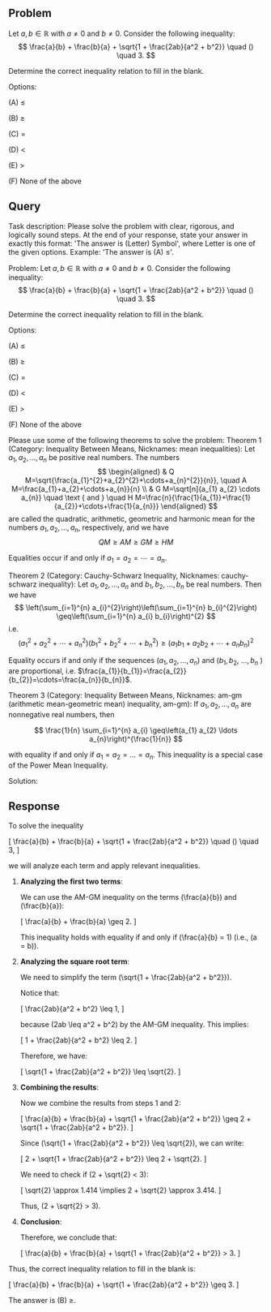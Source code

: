 ## Problem

Let $a, b \in \mathbb{R}$ with $a \neq 0$ and $b \neq 0$. Consider the following inequality:
$$
\frac{a}{b} + \frac{b}{a} + \sqrt{1 + \frac{2ab}{a^2 + b^2}} \quad () \quad 3.
$$

Determine the correct inequality relation to fill in the blank.

Options:

(A) $\leq$ 

(B) $\geq$

(C) $=$ 

(D) $<$

(E) $>$

(F) None of the above

## Query

Task description: Please solve the problem with clear, rigorous, and logically sound steps. At the end of your response, state your answer in exactly this format: 'The answer is (Letter) Symbol', where Letter is one of the given options. Example: 'The answer is (A) $\leq$'.

Problem: Let $a, b \in \mathbb{R}$ with $a \neq 0$ and $b \neq 0$. Consider the following inequality:
$$
\frac{a}{b} + \frac{b}{a} + \sqrt{1 + \frac{2ab}{a^2 + b^2}} \quad () \quad 3.
$$

Determine the correct inequality relation to fill in the blank.

Options:

(A) $\leq$ 

(B) $\geq$

(C) $=$ 

(D) $<$

(E) $>$

(F) None of the above

Please use some of the following theorems to solve the problem:
Theorem 1 (Category: Inequality Between Means, Nicknames: mean inequalities): Let $a_{1}, a_{2}, \ldots, a_{n}$ be positive real numbers. The numbers
$$
\begin{aligned}
& Q M=\sqrt{\frac{a_{1}^{2}+a_{2}^{2}+\cdots+a_{n}^{2}}{n}}, \quad A M=\frac{a_{1}+a_{2}+\cdots+a_{n}}{n} \\
& G M=\sqrt[n]{a_{1} a_{2} \cdots a_{n}} \quad \text { and } \quad H M=\frac{n}{\frac{1}{a_{1}}+\frac{1}{a_{2}}+\cdots+\frac{1}{a_{n}}}
\end{aligned}
$$
are called the quadratic, arithmetic, geometric and harmonic mean for the numbers $a_{1}, a_{2}, \ldots, a_{n}$, respectively, and we have
$$
Q M \geq A M \geq G M \geq H M
$$

Equalities occur if and only if $a_{1}=a_{2}=\cdots=a_{n}$.

Theorem 2 (Category: Cauchy-Schwarz Inequality, Nicknames: cauchy-schwarz inequality): Let $a_{1}, a_{2}, \ldots, a_{n}$ and $b_{1}, b_{2}$, $\ldots, b_{n}$ be real numbers. Then we have
$$
\left(\sum_{i=1}^{n} a_{i}^{2}\right)\left(\sum_{i=1}^{n} b_{i}^{2}\right) \geq\left(\sum_{i=1}^{n} a_{i} b_{i}\right)^{2}
$$
i.e.
$$
\left(a_{1}^{2}+a_{2}^{2}+\cdots+a_{n}^{2}\right)\left(b_{1}^{2}+b_{2}^{2}+\cdots+b_{n}^{2}\right) \geq\left(a_{1} b_{1}+a_{2} b_{2}+\cdots+a_{n} b_{n}\right)^{2}
$$

Equality occurs if and only if the sequences $\left(a_{1}, a_{2}, \ldots, a_{n}\right)$ and $\left(b_{1}, b_{2}\right.$, $\ldots, b_{n}$ ) are proportional, i.e. $\frac{a_{1}}{b_{1}}=\frac{a_{2}}{b_{2}}=\cdots=\frac{a_{n}}{b_{n}}$.

Theorem 3 (Category: Inequality Between Means, Nicknames: am-gm (arithmetic mean-geometric mean) inequality, am-gm): If $a_{1}, a_{2}, \ldots, a_{n}$ are nonnegative real numbers, then

$$
\frac{1}{n} \sum_{i=1}^{n} a_{i} \geq\left(a_{1} a_{2} \ldots a_{n}\right)^{\frac{1}{n}}
$$

with equality if and only if $a_{1}=a_{2}=\ldots=a_{n}$. This inequality is a special case of the Power Mean Inequality.

Solution:

## Response

To solve the inequality 

\[
\frac{a}{b} + \frac{b}{a} + \sqrt{1 + \frac{2ab}{a^2 + b^2}} \quad () \quad 3,
\]

we will analyze each term and apply relevant inequalities.

1. **Analyzing the first two terms**: 

   We can use the AM-GM inequality on the terms \(\frac{a}{b}\) and \(\frac{b}{a}\):

   \[
   \frac{a}{b} + \frac{b}{a} \geq 2.
   \]

   This inequality holds with equality if and only if \(\frac{a}{b} = 1\) (i.e., \(a = b\)).

2. **Analyzing the square root term**:

   We need to simplify the term \(\sqrt{1 + \frac{2ab}{a^2 + b^2}}\). 

   Notice that:

   \[
   \frac{2ab}{a^2 + b^2} \leq 1,
   \]

   because \(2ab \leq a^2 + b^2\) by the AM-GM inequality. This implies:

   \[
   1 + \frac{2ab}{a^2 + b^2} \leq 2.
   \]

   Therefore, we have:

   \[
   \sqrt{1 + \frac{2ab}{a^2 + b^2}} \leq \sqrt{2}.
   \]

3. **Combining the results**:

   Now we combine the results from steps 1 and 2:

   \[
   \frac{a}{b} + \frac{b}{a} + \sqrt{1 + \frac{2ab}{a^2 + b^2}} \geq 2 + \sqrt{1 + \frac{2ab}{a^2 + b^2}}.
   \]

   Since \(\sqrt{1 + \frac{2ab}{a^2 + b^2}} \leq \sqrt{2}\), we can write:

   \[
   2 + \sqrt{1 + \frac{2ab}{a^2 + b^2}} \leq 2 + \sqrt{2}.
   \]

   We need to check if \(2 + \sqrt{2} < 3\):

   \[
   \sqrt{2} \approx 1.414 \implies 2 + \sqrt{2} \approx 3.414.
   \]

   Thus, \(2 + \sqrt{2} > 3\).

4. **Conclusion**:

   Therefore, we conclude that:

   \[
   \frac{a}{b} + \frac{b}{a} + \sqrt{1 + \frac{2ab}{a^2 + b^2}} > 3.
   \]

Thus, the correct inequality relation to fill in the blank is:

\[
\frac{a}{b} + \frac{b}{a} + \sqrt{1 + \frac{2ab}{a^2 + b^2}} \geq 3.
\]

The answer is (B) $\geq$.